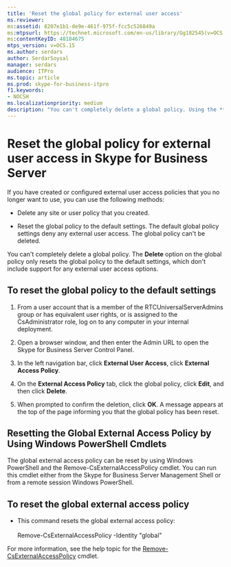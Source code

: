 ```yaml
---
title: 'Reset the global policy for external user access'
ms.reviewer: 
ms:assetid: 8207e1b1-de9e-461f-975f-fcc5c526849a
ms:mtpsurl: https://technet.microsoft.com/en-us/library/Gg182545(v=OCS.15)
ms:contentKeyID: 48184675
mtps_version: v=OCS.15
ms.author: serdars
author: SerdarSoysal
manager: serdars
audience: ITPro
ms.topic: article
ms.prod: skype-for-business-itpro
f1.keywords:
- NOCSH
ms.localizationpriority: medium
description: "You can't completely delete a global policy. Using the **Delete** option on the global policy only resets the global policy to the default settings, which don't include support for any external user access options."
---
```



# Reset the global policy for external user access in Skype for Business Server 

If you have created or configured external user access policies that you no longer want to use, you can use the following methods:

  - Delete any site or user policy that you created.

  - Reset the global policy to the default settings. The default global policy settings deny any external user access. The global policy can't be deleted.

You can't completely delete a global policy. The **Delete** option on the global policy only resets the global policy to the default settings, which don't include support for any external user access options.

## To reset the global policy to the default settings

1.  From a user account that is a member of the RTCUniversalServerAdmins group or has equivalent user rights, or is assigned to the CsAdministrator role, log on to any computer in your internal deployment.

2.  Open a browser window, and then enter the Admin URL to open the Skype for Business Server Control Panel.

3.  In the left navigation bar, click **External User Access**, click **External Access Policy**.

4.  On the **External Access Policy** tab, click the global policy, click **Edit**, and then click **Delete**.

5.  When prompted to confirm the deletion, click **OK**. A message appears at the top of the page informing you that the global policy has been reset.


## Resetting the Global External Access Policy by Using Windows PowerShell Cmdlets

The global external access policy can be reset by using Windows PowerShell and the Remove-CsExternalAccessPolicy cmdlet. You can run this cmdlet either from the Skype for Business Server Management Shell or from a remote session Windows PowerShell. 

## To reset the global external access policy

  - This command resets the global external access policy:<br/><br/>Remove-CsExternalAccessPolicy -Identity "global"

For more information, see the help topic for the [Remove-CsExternalAccessPolicy](/powershell/module/skype/Remove-CsExternalAccessPolicy) cmdlet.
